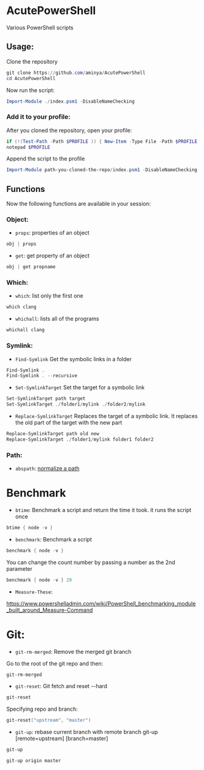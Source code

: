 # AcutePowerShell
 Various PowerShell scripts


## Usage:
Clone the repository
```ps1
git clone https://github.com/aminya/AcutePowerShell
cd AcutePowerShell
```

Now run the script:
```ps1
Import-Module ./index.psm1 -DisableNameChecking
```

### Add it to your profile:
After you cloned the repository, open your profile:
```ps1
if (!(Test-Path -Path $PROFILE )) { New-Item -Type File -Path $PROFILE -Force }
notepad $PROFILE
```

Append the script to the profile
```ps1
Import-Module path-you-cloned-the-repo/index.psm1 -DisableNameChecking
```

## Functions
Now the following functions are available in your session:


### Object:
- `props`:
properties of an object
```ps1
obj | props
```

- `get`:
get property of an object
```ps1
obj | get propname
```

### Which:

- `which`:
list only the first one
```ps1
which clang
```

- `whichall`:
lists all of the programs
```ps1
whichall clang
```

### Symlink:

- `Find-Symlink`
Get the symbolic links in a folder
```ps1
Find-Symlink .
Find-Symlink . --recursive
```

- `Set-SymlinkTarget`
Set the target for a symbolic link
```ps1
Set-SymlinkTarget path target
Set-SymlinkTarget ./folder1/mylink ./folder2/mylink
```

- `Replace-SymlinkTarget`
Replaces the target of a symbolic link. It replaces the old part of the target with the new part
```ps1
Replace-SymlinkTarget path old new
Replace-SymlinkTarget ./folder1/mylink folder1 folder2
```

### Path:

- `abspath`:
[normalize a path](https://stackoverflow.com/questions/495618/how-to-normalize-a-path-in-powershell)

# Benchmark

- `btime`:
Benchmark a script and return the time it took.
it runs the script once
```ps1
btime { node -v }
```

- `benchmark`:
Benchmark a script
```ps1
benchmark { node -v }
```

You can change the count number by passing a number as the 2nd parameter
```ps1
benchmark { node -v } 20
```

- `Measure-These`:

https://www.powershelladmin.com/wiki/PowerShell_benchmarking_module_built_around_Measure-Command

# Git:

- `git-rm-merged`:
Remove the merged git branch

Go to the root of the git repo and then:
```ps1
git-rm-merged
```


- `git-reset`:
Git fetch and reset --hard

```ps1
git-reset
```

Specifying repo and branch:
```ps1
git-reset("upstream", "master")
```

- `git-up`:
rebase current branch with remote branch
git-up [remote=upstream] [branch=master]

```ps1
git-up
```

```ps1
git-up origin master
```

